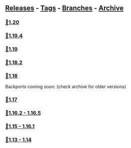 ## [Releases](https://github.com/InfamousMusicify/MOTD/releases/) - [Tags](https://github.com/InfamousMusicify/MOTD/tags/) - [Branches](https://github.com/InfamousMusicify/MOTD/branches) - [Archive](https://github.com/InfamousMusicify/MOTD/releases/tag/Archive)     


### [🔗1.20](https://github.com/InfamousMusicify/MOTD/releases/download/1.20/TRMotd_PG_V6.23.2-1.20.zip)     

### [🔗1.19.4](https://github.com/InfamousMusicify/MOTD/releases/download/1.19.4/TRMotd_PG_V6.23.2-1.19.4.zip) 

### [🔗1.19](https://github.com/InfamousMusicify/MOTD/releases/download/1.19/TRMotd_PG_V6.23.2-1.19.zip)     

### [🔗1.18.2](https://github.com/InfamousMusicify/MOTD/releases/download/1.18.2/TRMotd_PG_V6.23.2-1.18.2.zip) 

### [🔗1.18](https://github.com/InfamousMusicify/MOTD/releases/download/1.18/TRMotd_PG_V6.23.2-1.18.zip)        

Backports coming soon: (check archive for older versions)
### [🔗1.17]()   

### [🔗1.16.2 - 1.16.5]()   

### [🔗1.15 - 1.16.1]()   

### [🔗1.13 - 1.14]()   
